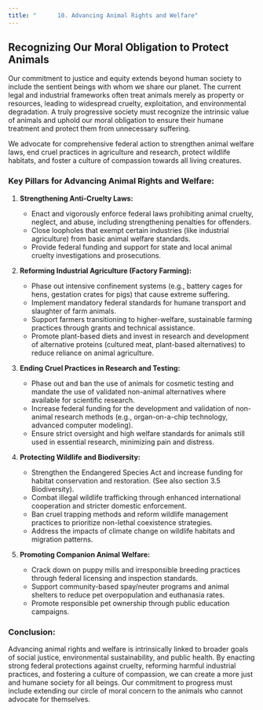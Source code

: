 ```yaml
---
title: "      10. Advancing Animal Rights and Welfare"
---
```


## Recognizing Our Moral Obligation to Protect Animals

Our commitment to justice and equity extends beyond human society to include the sentient beings with whom we share our planet. The current legal and industrial frameworks often treat animals merely as property or resources, leading to widespread cruelty, exploitation, and environmental degradation. A truly progressive society must recognize the intrinsic value of animals and uphold our moral obligation to ensure their humane treatment and protect them from unnecessary suffering.

We advocate for comprehensive federal action to strengthen animal welfare laws, end cruel practices in agriculture and research, protect wildlife habitats, and foster a culture of compassion towards all living creatures.

### Key Pillars for Advancing Animal Rights and Welfare:

1.  **Strengthening Anti-Cruelty Laws:**
    *   Enact and vigorously enforce federal laws prohibiting animal cruelty, neglect, and abuse, including strengthening penalties for offenders.
    *   Close loopholes that exempt certain industries (like industrial agriculture) from basic animal welfare standards.
    *   Provide federal funding and support for state and local animal cruelty investigations and prosecutions.

2.  **Reforming Industrial Agriculture (Factory Farming):**
    *   Phase out intensive confinement systems (e.g., battery cages for hens, gestation crates for pigs) that cause extreme suffering.
    *   Implement mandatory federal standards for humane transport and slaughter of farm animals.
    *   Support farmers transitioning to higher-welfare, sustainable farming practices through grants and technical assistance.
    *   Promote plant-based diets and invest in research and development of alternative proteins (cultured meat, plant-based alternatives) to reduce reliance on animal agriculture.

3.  **Ending Cruel Practices in Research and Testing:**
    *   Phase out and ban the use of animals for cosmetic testing and mandate the use of validated non-animal alternatives where available for scientific research.
    *   Increase federal funding for the development and validation of non-animal research methods (e.g., organ-on-a-chip technology, advanced computer modeling).
    *   Ensure strict oversight and high welfare standards for animals still used in essential research, minimizing pain and distress.

4.  **Protecting Wildlife and Biodiversity:**
    *   Strengthen the Endangered Species Act and increase funding for habitat conservation and restoration. (See also section 3.5 Biodiversity).
    *   Combat illegal wildlife trafficking through enhanced international cooperation and stricter domestic enforcement.
    *   Ban cruel trapping methods and reform wildlife management practices to prioritize non-lethal coexistence strategies.
    *   Address the impacts of climate change on wildlife habitats and migration patterns.

5.  **Promoting Companion Animal Welfare:**
    *   Crack down on puppy mills and irresponsible breeding practices through federal licensing and inspection standards.
    *   Support community-based spay/neuter programs and animal shelters to reduce pet overpopulation and euthanasia rates.
    *   Promote responsible pet ownership through public education campaigns.

### Conclusion:

Advancing animal rights and welfare is intrinsically linked to broader goals of social justice, environmental sustainability, and public health. By enacting strong federal protections against cruelty, reforming harmful industrial practices, and fostering a culture of compassion, we can create a more just and humane society for all beings. Our commitment to progress must include extending our circle of moral concern to the animals who cannot advocate for themselves.
